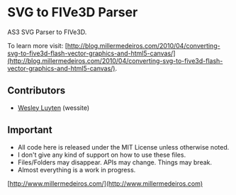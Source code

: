 # SVG to FIVe3D Parser #

AS3 SVG Parser to FIVe3D.

To learn more visit: [http://blog.millermedeiros.com/2010/04/converting-svg-to-five3d-flash-vector-graphics-and-html5-canvas/](http://blog.millermedeiros.com/2010/04/converting-svg-to-five3d-flash-vector-graphics-and-html5-canvas/).

## Contributors ##

 - [Wesley Luyten](http://wessite.com/) (wessite)

## Important ##

 - All code here is released under the MIT License unless otherwise noted.
 - I don't give any kind of support on how to use these files.
 - Files/Folders may disappear. APIs may change. Things may break.
 - Almost everything is a work in progress.

[http://www.millermedeiros.com/](http://www.millermedeiros.com)